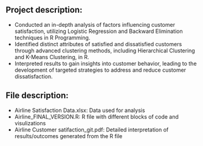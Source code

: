 ## Project description: 
- Conducted an in-depth analysis of factors influencing customer satisfaction, utilizing Logistic Regression and Backward Elimination techniques in R Programming.
- Identified distinct attributes of satisfied and dissatisfied customers through advanced clustering methods, including Hierarchical Clustering and K-Means Clustering, in R.
- Interpreted results to gain insights into customer behavior, leading to the development of targeted strategies to address and reduce customer dissatisfaction.

## File description:
- Airline Satisfaction Data.xlsx: Data used for analysis
- Airline_FINAL_VERSION.R: R file with different blocks of code and visulizations
- Airline Customer satifaction_git.pdf: Detailed interpretation of results/outcomes generated from the R file
